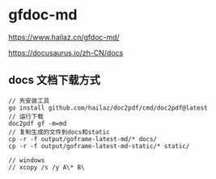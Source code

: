 # gfdoc-md

https://www.hailaz.cn/gfdoc-md/

<https://docusaurus.io/zh-CN/docs>

## docs 文档下载方式

```shell
// 先安装工具
go install github.com/hailaz/doc2pdf/cmd/doc2pdf@latest
// 运行下载
doc2pdf gf -m=md
// 复制生成的文件到docs和static
cp -r -f output/goframe-latest-md/* docs/
cp -r -f output/goframe-latest-md-static/* static/

// windows
// xcopy /s /y A\* B\

```
